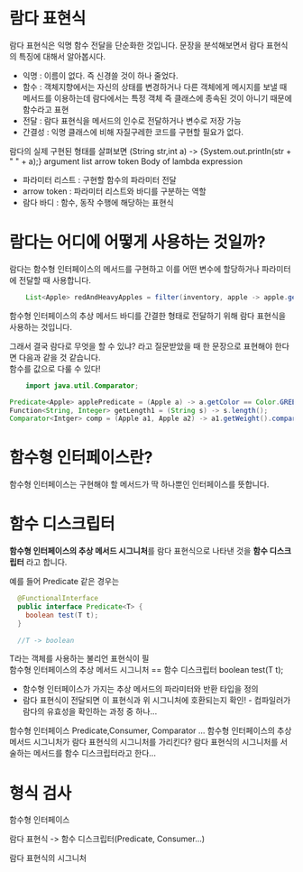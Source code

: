 # 람다 표현식
람다 표현식은 익명 함수 전달을 단순화한 것입니다.
문장을 분석해보면서 람다 표현식의 특징에 대해서 알아봅시다.

- 익명 : 이름이 없다. 즉 신경쓸 것이 하나 줄었다.
- 함수 : 객체지향에서는 자신의 상태를 변경하거나 다른 객체에게 메시지를 보낼 때 메서드를 이용하는데 람다에서는 특정 객체 즉 클래스에 종속된 것이 아니기 때문에 함수라고 표현
- 전달 : 람다 표현식을 메서드의 인수로 전달하거나 변수로 저장 가능
- 간결성 : 익명 클래스에 비해 자질구레한 코드를 구현할 필요가 없다.

람다의 실제 구현된 형태를 살펴보면
(String str,int a)      ->            {System.out.println(str + " " + a);} 
  argument list       arrow token          Body of lambda expression

- 파라미터 리스트 : 구현할 함수의 파라미터 전달 
- arrow token : 파라미터 리스트와 바디를 구분하는 역할
- 람다 바디 : 함수, 동작 수행에 해당하는 표현식

# 람다는 어디에 어떻게 사용하는 것일까?
람다는 함수형 인터페이스의 메서드를 구현하고 이를 어떤 변수에 할당하거나 파라미터에 전달할 때 사용합니다.
```java
    List<Apple> redAndHeavyApples = filter(inventory, apple -> apple.getWeight() > 80 && apple.getColor() == Color.RED);

```
함수형 인터페이스의 추상 메서드 바디를 간결한 형태로 전달하기 위해 람다 표현식을 사용하는 것입니다.  

그래서 결국 람다로 무엇을 할 수 있냐? 라고 질문받았을 때 한 문장으로 표현해야 한다면 다음과 같을 것 같습니다.  
함수를 값으로 다룰 수 있다!

```java
    import java.util.Comparator;

Predicate<Apple> applePredicate = (Apple a) -> a.getColor == Color.GREEN;
Function<String, Integer> getLength1 = (String s) -> s.length();
Comparator<Intger> comp = (Apple a1, Apple a2) -> a1.getWeight().compare(a2.getWeight());
```

# 함수형 인터페이스란?
함수형 인터페이스는 구현해야 할 메서드가 딱 하나뿐인 인터페이스를 뜻합니다.

# 함수 디스크립터
**함수형 인터페이스의 추상 메서드 시그니처**를 람다 표현식으로 나타낸 것을 **함수 디스크립터** 라고 합니다.  

예를 들어 Predicate<T> 같은 경우는
```java
  @FunctionalInterface
  public interface Predicate<T> {
    boolean test(T t);
  }
  
  //T -> boolean
```
T라는 객체를 사용하는 불리언 표현식이 필  
함수형 인터페이스의 추상 메서드 시그니처 == 함수 디스크립터
boolean test(T t);
- 함수형 인터페이스가 가지는 추상 메서드의 파라미터와 반환 타입을 정의
- 람다 표현식이 전달되면 이 표현식과 위 시그니처에 호환되는지 확인! - 컴파일러가 람다의 유효성을 확인하는 과정 중 하나...

함수형 인터페이스 Predicate,Consumer, Comparator ... 
함수형 인터페이스의 추상 메서드 시그니처가 람다 표현식의 시그니처를 가리킨다?
람다 표현식의 시그니처를 서술하는 메서드를 함수 디스크립터라고 한다...

# 형식 검사
함수형 인터페이스

람다 표현식 -> 함수 디스크립터(Predicate, Consumer...)


람다 표현식의 시그니처
